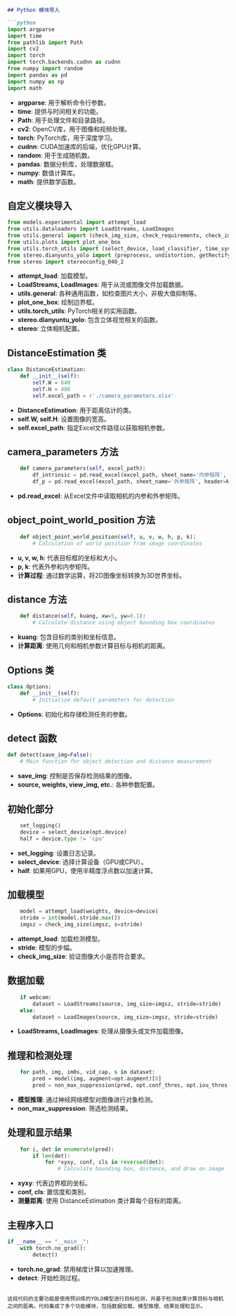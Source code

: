 ```markdown
## Python 模块导入

```python
import argparse
import time
from pathlib import Path
import cv2
import torch
import torch.backends.cudnn as cudnn
from numpy import random
import pandas as pd
import numpy as np
import math
```

- **argparse**: 用于解析命令行参数。
- **time**: 提供与时间相关的功能。
- **Path**: 用于处理文件和目录路径。
- **cv2**: OpenCV库，用于图像和视频处理。
- **torch**: PyTorch库，用于深度学习。
- **cudnn**: CUDA加速库的后端，优化GPU计算。
- **random**: 用于生成随机数。
- **pandas**: 数据分析库，处理数据框。
- **numpy**: 数值计算库。
- **math**: 提供数学函数。

## 自定义模块导入

```python
from models.experimental import attempt_load
from utils.dataloaders import LoadStreams, LoadImages
from utils.general import (check_img_size, check_requirements, check_imshow, non_max_suppression, apply_classifier, scale_boxes, xyxy2xywh, strip_optimizer, set_logging, increment_path)
from utils.plots import plot_one_box
from utils.torch_utils import (select_device, load_classifier, time_sync)
from stereo.dianyuntu_yolo import (preprocess, undistortion, getRectifyTransform, draw_line, rectifyImage, stereoMatchSGBM)
from stereo import stereoconfig_040_2
```

- **attempt_load**: 加载模型。
- **LoadStreams, LoadImages**: 用于从流或图像文件加载数据。
- **utils.general**: 各种通用函数，如检查图片大小，非极大值抑制等。
- **plot_one_box**: 绘制边界框。
- **utils.torch_utils**: PyTorch相关的实用函数。
- **stereo.dianyuntu_yolo**: 包含立体视觉相关的函数。
- **stereo**: 立体相机配置。

## DistanceEstimation 类

```python
class DistanceEstimation:
    def __init__(self):
        self.W = 640
        self.H = 480
        self.excel_path = r'./camera_parameters.xlsx'
```

- **DistanceEstimation**: 用于距离估计的类。
- **self.W, self.H**: 设置图像的宽高。
- **self.excel_path**: 指定Excel文件路径以获取相机参数。

## camera_parameters 方法

```python
    def camera_parameters(self, excel_path):
        df_intrinsic = pd.read_excel(excel_path, sheet_name='内参矩阵', header=None)
        df_p = pd.read_excel(excel_path, sheet_name='外参矩阵', header=None)
```

- **pd.read_excel**: 从Excel文件中读取相机的内参和外参矩阵。

## object_point_world_position 方法

```python
    def object_point_world_position(self, u, v, w, h, p, k):
        # Calculation of world position from image coordinates
```

- **u, v, w, h**: 代表目标框的坐标和大小。
- **p, k**: 代表外参和内参矩阵。
- **计算过程**: 通过数学运算，将2D图像坐标转换为3D世界坐标。

## distance 方法

```python
    def distance(self, kuang, xw=5, yw=0.1):
        # Calculate distance using object bounding box coordinates
```

- **kuang**: 包含目标的类别和坐标信息。
- **计算距离**: 使用几何和相机参数计算目标与相机的距离。

## Options 类

```python
class Options:
    def __init__(self):
        # Initialize default parameters for detection
```

- **Options**: 初始化和存储检测任务的参数。

## detect 函数

```python
def detect(save_img=False):
    # Main function for object detection and distance measurement
```

- **save_img**: 控制是否保存检测结果的图像。
- **source, weights, view_img, etc.**: 各种参数配置。

## 初始化部分

```python
    set_logging()
    device = select_device(opt.device)
    half = device.type != 'cpu'
```

- **set_logging**: 设置日志记录。
- **select_device**: 选择计算设备（GPU或CPU）。
- **half**: 如果用GPU，使用半精度浮点数以加速计算。

## 加载模型

```python
    model = attempt_load(weights, device=device)
    stride = int(model.stride.max())
    imgsz = check_img_size(imgsz, s=stride)
```

- **attempt_load**: 加载检测模型。
- **stride**: 模型的步幅。
- **check_img_size**: 验证图像大小是否符合要求。

## 数据加载

```python
    if webcam:
        dataset = LoadStreams(source, img_size=imgsz, stride=stride)
    else:
        dataset = LoadImages(source, img_size=imgsz, stride=stride)
```

- **LoadStreams, LoadImages**: 处理从摄像头或文件加载图像。

## 推理和检测处理

```python
    for path, img, im0s, vid_cap, s in dataset:
        pred = model(img, augment=opt.augment)[0]
        pred = non_max_suppression(pred, opt.conf_thres, opt.iou_thres, classes=opt.classes, agnostic=opt.agnostic_nms)
```

- **模型推理**: 通过神经网络模型对图像进行对象检测。
- **non_max_suppression**: 筛选检测结果。

## 处理和显示结果

```python
    for i, det in enumerate(pred):
        if len(det):
            for *xyxy, conf, cls in reversed(det):
                # Calculate bounding box, distance, and draw on image
```

- **xyxy**: 代表边界框的坐标。
- **conf, cls**: 置信度和类别。
- **测量距离**: 使用 DistanceEstimation 类计算每个目标的距离。

## 主程序入口

```python
if __name__ == "__main__":
    with torch.no_grad():
        detect()
```

- **torch.no_grad**: 禁用梯度计算以加速推理。
- **detect**: 开始检测过程。
```

这段代码的主要功能是使用预训练的YOLO模型进行目标检测，并基于检测结果计算目标与相机之间的距离。代码集成了多个功能模块，包括数据加载、模型推理、结果处理和显示。
```